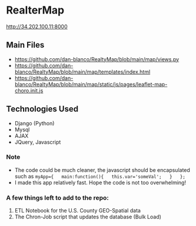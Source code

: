 # RealterMap

http://34.202.100.11:8000

## Main Files
- https://github.com/dan-blanco/RealtyMap/blob/main/map/views.py
- https://github.com/dan-blanco/RealtyMap/blob/main/map/templates/index.html 
- https://github.com/dan-blanco/RealtyMap/blob/main/map/static/js/pages/leaflet-map-choro.init.js

## Technologies Used
- Django (Python)
- Mysql
- AJAX
- JQuery, Javascript

### Note
- The code could be much cleaner, the javascript should be encapsulated such as 
` myApp={  
    main:function(){  
        this.var='someVal';  
    }  
}; `
- I made this app relatively fast. Hope the code is not too overwhelming! 

### A few things left to add to the repo:

1. ETL Notebook for the U.S. County GEO-Spatial data
2. The Chron-Job script that updates the database (Bulk Load)

